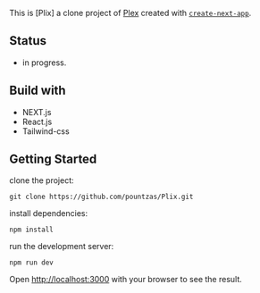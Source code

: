 This is [Plix] a clone project of [Plex](https://www.plex.com/) created with [`create-next-app`](https://github.com/vercel/next.js/tree/canary/packages/create-next-app).

## Status

- in progress.

## Build with

- NEXT.js
- React.js
- Tailwind-css

## Getting Started

clone the project:

```
git clone https://github.com/pountzas/Plix.git
```

install dependencies:

```
npm install
```

run the development server:

```
npm run dev

```

Open [http://localhost:3000](http://localhost:3000) with your browser to see the result.

<!-- ## Deploy on Vercel

My Next.js app is to deployed on [Vercel Platform](https://pountzas-portfolio.vercel.app/) -->
